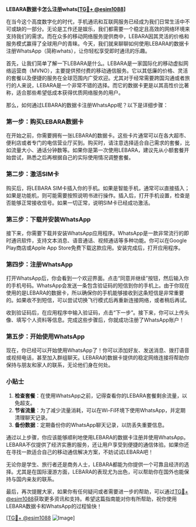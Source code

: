 **LEBARA数据卡怎么注册whats[[TG💪+ @esim1088](https://t.me/s/esim1088)]**

在当今这个高度数字化的时代，手机通讯和互联网服务已经成为我们日常生活中不可或缺的一部分。无论是工作还是娱乐，我们都需要一个稳定且高效的网络环境来支持我们的需求。而在众多的移动网络服务提供商中，LEBARA因其灵活的价格和服务模式赢得了全球用户的青睐。今天，我们就来聊聊如何使用LEBARA的数据卡注册WhatsApp（简称whats），让你轻松享受即时通讯的乐趣。

首先，让我们简单了解一下LEBARA是什么。LEBARA是一家国际化的移动虚拟网络运营商（MVNO），主要提供预付费的移动通信服务。它以其低廉的价格、灵活的套餐以及便捷的服务在全球范围内广受欢迎。尤其对于经常需要跨国沟通或者旅行的人来说，LEBARA是一个非常不错的选择。而它的数据卡更是以其高性价比著称，适合那些希望低成本获得优质网络服务的用户。

那么，如何通过LEBARA的数据卡注册WhatsApp呢？以下是详细步骤：

### 第一步：购买LEBARA数据卡

在开始之前，你需要拥有一张LEBARA的数据卡。这些卡片通常可以在各大超市、便利店或者专门的电信营业厅买到。购买时，请注意选择适合自己需求的套餐，比如流量大小、通话分钟数等。如果你是第一次使用LEBARA，建议先从小额套餐开始尝试，熟悉之后再根据自己的实际使用情况调整套餐。

### 第二步：激活SIM卡

购买后，将LEBARA SIM卡插入你的手机。如果是智能手机，通常可以直接插入；如果是功能机，则可能需要按照说明书进行操作。插入后，打开手机设置，检查是否能够正常接收信号。如果一切正常，说明SIM卡已经成功激活。

### 第三步：下载并安装WhatsApp

接下来，你需要下载并安装WhatsApp应用程序。WhatsApp是一款非常流行的即时通讯软件，支持文本消息、语音通话、视频通话等多种功能。你可以在Google Play商店或Apple App Store免费下载这款应用。安装完成后，打开应用程序。

### 第四步：注册WhatsApp

打开WhatsApp后，你会看到一个欢迎界面。点击“同意并继续”按钮，然后输入你的手机号码。WhatsApp会发送一条包含验证码的短信到你的手机上。由于你现在使用的是LEBARA的数据卡，所以确保你的手机能够接收到这条短信是非常重要的。如果收不到短信，可以尝试切换飞行模式后再重新连接网络，或者稍后再试。

收到验证码后，在应用程序中输入验证码，点击“下一步”。接下来，你可以上传头像、填写个人资料等信息。完成这些步骤后，你就成功注册了WhatsApp账户！

### 第五步：开始使用WhatsApp

现在，你已经可以开始使用WhatsApp了！你可以添加好友、发送消息、拨打语音或视频电话，甚至加入群组聊天。LEBARA的数据卡提供的稳定网络连接将帮助你保持与朋友和家人的联系，无论他们身在何处。

### 小贴士

1. **检查套餐**：在使用WhatsApp之前，记得查看你的LEBARA套餐剩余流量，以免超支。
2. **节省流量**：为了减少流量消耗，可以在Wi-Fi环境下使用WhatsApp，并定期清理聊天记录。
3. **备份数据**：定期备份你的WhatsApp聊天记录，以防丢失重要信息。

通过以上步骤，你应该能够顺利地使用LEBARA的数据卡注册并使用WhatsApp。LEBARA不仅提供了经济实惠的服务，还让用户享受到便捷的通信体验。如果你还在寻找一款适合自己的移动通信解决方案，不妨试试LEBARA吧！

无论你是学生、旅行者还是商务人士，LEBARA都能为你提供一个可靠且经济的选择。尤其是在国际漫游方面，LEBARA的表现尤为出色，可以帮助你在国外也能保持与国内亲友的联系。

最后，再次提醒大家，如果你有任何疑问或者需要进一步的帮助，可以通过[TG💪+ @esim1088](https://t.me/s/esim1088)获取更多资讯和支持。希望这篇指南能对你有所帮助，祝你使用LEBARA数据卡和WhatsApp的过程愉快！

[[TG💪+ @esim1088](https://t.me/s/esim1088) ![Image](https://i.postimg.cc/4NQfJmqS/Snipaste-2025-05-13-00-14-12.png)]